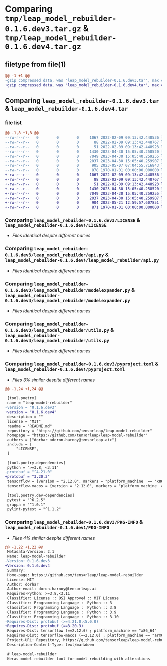 # Comparing `tmp/leap_model_rebuilder-0.1.6.dev3.tar.gz` & `tmp/leap_model_rebuilder-0.1.6.dev4.tar.gz`

## filetype from file(1)

```diff
@@ -1 +1 @@
-gzip compressed data, was "leap_model_rebuilder-0.1.6.dev3.tar", max compression
+gzip compressed data, was "leap_model_rebuilder-0.1.6.dev4.tar", max compression
```

## Comparing `leap_model_rebuilder-0.1.6.dev3.tar` & `leap_model_rebuilder-0.1.6.dev4.tar`

### file list

```diff
@@ -1,8 +1,8 @@
--rw-r--r--   0        0        0     1067 2022-02-09 09:13:42.448536 leap_model_rebuilder-0.1.6.dev3/LICENSE
--rw-r--r--   0        0        0       88 2022-02-09 09:13:42.448767 leap_model_rebuilder-0.1.6.dev3/README.md
--rw-r--r--   0        0        0       51 2022-02-09 09:13:42.448923 leap_model_rebuilder-0.1.6.dev3/leap_model_rebuilder/__init__.py
--rw-r--r--   0        0        0     1430 2023-04-30 15:05:40.258520 leap_model_rebuilder-0.1.6.dev3/leap_model_rebuilder/api.py
--rw-r--r--   0        0        0     7049 2023-04-30 15:05:40.259255 leap_model_rebuilder-0.1.6.dev3/leap_model_rebuilder/modelexpander.py
--rw-r--r--   0        0        0     2037 2023-04-30 15:05:40.259907 leap_model_rebuilder-0.1.6.dev3/leap_model_rebuilder/utils.py
--rw-r--r--   0        0        0      905 2023-05-07 07:04:55.716843 leap_model_rebuilder-0.1.6.dev3/pyproject.toml
--rw-r--r--   0        0        0      878 1970-01-01 00:00:00.000000 leap_model_rebuilder-0.1.6.dev3/PKG-INFO
+-rw-r--r--   0        0        0     1067 2022-02-09 09:13:42.448536 leap_model_rebuilder-0.1.6.dev4/LICENSE
+-rw-r--r--   0        0        0       88 2022-02-09 09:13:42.448767 leap_model_rebuilder-0.1.6.dev4/README.md
+-rw-r--r--   0        0        0       51 2022-02-09 09:13:42.448923 leap_model_rebuilder-0.1.6.dev4/leap_model_rebuilder/__init__.py
+-rw-r--r--   0        0        0     1430 2023-04-30 15:05:40.258520 leap_model_rebuilder-0.1.6.dev4/leap_model_rebuilder/api.py
+-rw-r--r--   0        0        0     7049 2023-04-30 15:05:40.259255 leap_model_rebuilder-0.1.6.dev4/leap_model_rebuilder/modelexpander.py
+-rw-r--r--   0        0        0     2037 2023-04-30 15:05:40.259907 leap_model_rebuilder-0.1.6.dev4/leap_model_rebuilder/utils.py
+-rw-r--r--   0        0        0      904 2023-05-21 12:59:57.607851 leap_model_rebuilder-0.1.6.dev4/pyproject.toml
+-rw-r--r--   0        0        0      871 1970-01-01 00:00:00.000000 leap_model_rebuilder-0.1.6.dev4/PKG-INFO
```

### Comparing `leap_model_rebuilder-0.1.6.dev3/LICENSE` & `leap_model_rebuilder-0.1.6.dev4/LICENSE`

 * *Files identical despite different names*

### Comparing `leap_model_rebuilder-0.1.6.dev3/leap_model_rebuilder/api.py` & `leap_model_rebuilder-0.1.6.dev4/leap_model_rebuilder/api.py`

 * *Files identical despite different names*

### Comparing `leap_model_rebuilder-0.1.6.dev3/leap_model_rebuilder/modelexpander.py` & `leap_model_rebuilder-0.1.6.dev4/leap_model_rebuilder/modelexpander.py`

 * *Files identical despite different names*

### Comparing `leap_model_rebuilder-0.1.6.dev3/leap_model_rebuilder/utils.py` & `leap_model_rebuilder-0.1.6.dev4/leap_model_rebuilder/utils.py`

 * *Files identical despite different names*

### Comparing `leap_model_rebuilder-0.1.6.dev3/pyproject.toml` & `leap_model_rebuilder-0.1.6.dev4/pyproject.toml`

 * *Files 3% similar despite different names*

```diff
@@ -1,24 +1,24 @@
 
 [tool.poetry]
 name = "leap-model-rebuilder"
-version = "0.1.6.dev3"
+version = "0.1.6.dev4"
 description = ""
 license = "MIT"
 readme = "README.md"
 repository = "https://github.com/tensorleap/leap-model-rebuilder"
 homepage = "https://github.com/tensorleap/leap-model-rebuilder"
 authors = ["dorhar <doron.harnoy@tensorleap.ai>"]
 include = [
     "LICENSE",
 ]
 
 [tool.poetry.dependencies]
 python = ">=3.8, <3.11"
-protobuf = "^4.21.0"
+protobuf = "3.20.3"
 tensorflow = {version = "2.12.0", markers = "platform_machine  == 'x86_64'"}
 tensorflow-macos = {version = "2.12.0", markers = "platform_machine  == 'arm64'"}
 
 [tool.poetry.dev-dependencies]
 pytest = "^6.2.5"
 grappa = "^1.0.1"
 pylint-pytest = "^1.1.2"
```

### Comparing `leap_model_rebuilder-0.1.6.dev3/PKG-INFO` & `leap_model_rebuilder-0.1.6.dev4/PKG-INFO`

 * *Files 4% similar despite different names*

```diff
@@ -1,22 +1,22 @@
 Metadata-Version: 2.1
 Name: leap-model-rebuilder
-Version: 0.1.6.dev3
+Version: 0.1.6.dev4
 Summary: 
 Home-page: https://github.com/tensorleap/leap-model-rebuilder
 License: MIT
 Author: dorhar
 Author-email: doron.harnoy@tensorleap.ai
 Requires-Python: >=3.8,<3.11
 Classifier: License :: OSI Approved :: MIT License
 Classifier: Programming Language :: Python :: 3
 Classifier: Programming Language :: Python :: 3.8
 Classifier: Programming Language :: Python :: 3.9
 Classifier: Programming Language :: Python :: 3.10
-Requires-Dist: protobuf (>=4.21.0,<5.0.0)
+Requires-Dist: protobuf (==3.20.3)
 Requires-Dist: tensorflow (==2.12.0) ; platform_machine == "x86_64"
 Requires-Dist: tensorflow-macos (==2.12.0) ; platform_machine == "arm64"
 Project-URL: Repository, https://github.com/tensorleap/leap-model-rebuilder
 Description-Content-Type: text/markdown
 
 # leap-model-rebuilder
 Keras model rebuilder tool for model rebuilding with alterations
```

